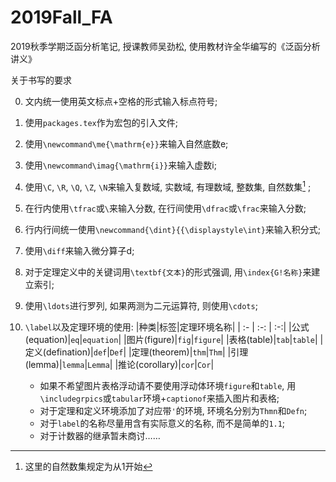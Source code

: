 # 2019Fall_FA
2019秋季学期泛函分析笔记, 授课教师吴劲松, 使用教材许全华编写的《泛函分析讲义》

关于书写的要求

0. 文内统一使用英文标点+空格的形式输入标点符号;
1. 使用`packages.tex`作为宏包的引入文件;
2. 使用`\newcommand\me{\mathrm{e}}`来输入自然底数e;
3. 使用`\newcommand\imag{\mathrm{i}}`来输入虚数i;
4. 使用`\C`, `\R`, `\Q`, `\Z`, `\N`来输入复数域, 实数域, 有理数域, 整数集, 自然数集[^1] ;
5. 在行内使用`\tfrac`或`\`来输入分数, 在行间使用`\dfrac`或`\frac`来输入分数;
6. 行内行间统一使用`\newcommand{\dint}{{\displaystyle\int}`来输入积分式;
7. 使用`\diff`来输入微分算子d;
8. 对于定理定义中的关键词用`\textbf{文本}`的形式强调, 用`\index{G!名称}`来建立索引;
9. 使用`\ldots`进行罗列, 如果两测为二元运算符, 则使用`\cdots`;
10. `\label`以及定理环境的使用:
    |种类|标签|定理环境名称|
    | :- | :-: | :-:|
    |公式(equation)|`eq`|`equation`|
    |图片(figure)|`fig`|`figure`|
    |表格(table)|`tab`|`table`|
    |定义(defination)|`def`|`Def`|
    |定理(theorem)|`thm`|`Thm`|
    |引理(lemma)|`lemma`|`Lemma`|
    |推论(corollary)|`cor`|`Cor`|

    - 如果不希望图片表格浮动请不要使用浮动体环境`figure`和`table`, 用`\includegrpics`或`tabular`环境+`captionof`来插入图片和表格;
    - 对于定理和定义环境添加了对应带`'`的环境, 环境名分别为`Thmn`和`Defn`;
    - 对于`label`的名称尽量用含有实际意义的名称, 而不是简单的`1.1`;
    - 对于计数器的继承暂未商讨……


[^1]: 这里的自然数集规定为从1开始